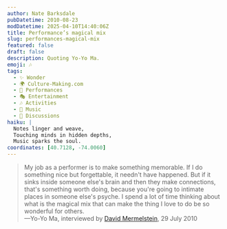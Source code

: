 ```yaml
---
author: Nate Barksdale
pubDatetime: 2010-08-23
modDatetime: 2025-04-10T14:40:06Z
title: Performance’s magical mix
slug: performances-magical-mix
featured: false
draft: false
description: Quoting Yo-Yo Ma.
emoji: 🎶
tags:
  - ✨ Wonder
  - 🌍 Culture-Making.com
  - 🎤 Performances
  - 🎭 Entertainment
  - 🎶 Activities
  - 🎵 Music
  - 📖 Discussions
haiku: |
  Notes linger and weave,  
  Touching minds in hidden depths,  
  Music sparks the soul.
coordinates: [40.7128, -74.0060]
---
```


> My job as a performer is to make something memorable. If I do something nice but forgettable, it needn't have happened. But if it sinks inside someone else's brain and then they make connections, that's something worth doing, because you're going to intimate places in someone else's psyche. I spend a lot of time thinking about what is the magical mix that can make the thing I love to do be so wonderful for others.  
> —Yo-Yo Ma, interviewed by [David Mermelstein](http://web.archive.org/web/20120503173452/http://online.wsj.com/article/SB10001424052748703700904575391520025332364.html), 29 July 2010
